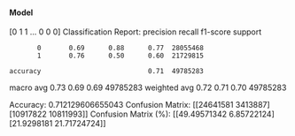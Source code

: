 #### Model
[0 1 1 ... 0 0 0]
Classification Report:
              precision    recall  f1-score   support

           0       0.69      0.88      0.77  28055468
           1       0.76      0.50      0.60  21729815

    accuracy                           0.71  49785283
   macro avg       0.73      0.69      0.69  49785283
weighted avg       0.72      0.71      0.70  49785283

Accuracy: 0.712129606655043
Confusion Matrix:
[[24641581  3413887]
 [10917822 10811993]]
Confusion Matrix (%):
[[49.49571342  6.85722124]
 [21.9298181  21.71724724]]
